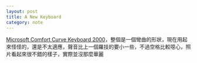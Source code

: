 ```yaml
---
layout: post
title: A New Keyboard
category: note
---
```


<div class=txt>
<p><a href="http://www.microsoft.com/hardware/en-us/d/comfort-curve-keyboard-2000">Microsoft Comfort Curve Keyboard 2000</a>，整個是一個彎曲的形狀，現在用起來怪怪的，還是不太適應，聲音比上一個羅技的要小一些，不過空格比較噁心，照片看起來很不錯的樣子，實際並沒那麼華麗</p>
</div>